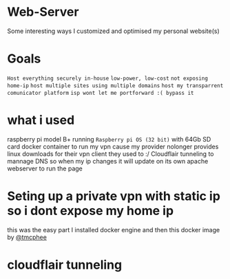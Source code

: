 # Web-Server
Some interesting ways I customized and optimised my personal website(s)
# Goals
`Host everything securely in-house`
`low-power, low-cost`
`not exposing home-ip`
`host multiple sites using multiple domains` 
`host my transparrent comunicator platform`
`isp wont let me portforward :( bypass it`



# what i used
raspberry pi model B+ running `Raspberry pi OS (32 bit)` with 64Gb SD card
docker container to run my vpn cause my provider nolonger provides linux downloads for their vpn client they used to :/
Cloudflair tunneling to mannage DNS so when my ip changes it will update on its own
apache webserver to run the page

# Seting up a private vpn with static ip so i dont expose my home ip
this was the easy part
I installed docker engine and then this docker image by [@tmcphee](https://github.com/tmcphee/cyberghostvpn)
# cloudflair tunneling

# 
